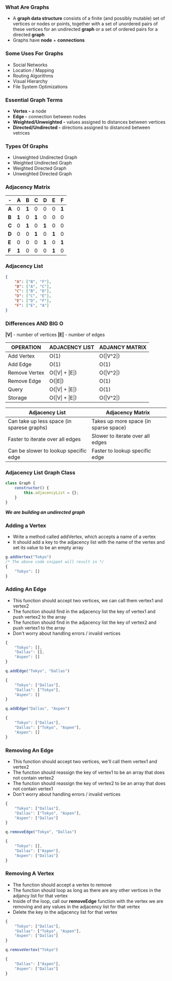 ### What Are Graphs

-   A **graph data structure** consists of a finite (and possibly mutable) set of vertices or nodes or points, together with a set of unordered pairs of these vertices for an undirected **graph** or a set of ordered pairs for a directed **graph**
-   Graphs have **node** + **connections**

### Some Uses For Graphs

-   Social Networks
-   Location / Mapping
-   Routing Algorithms
-   Visual Hierarchy
-   File System Optimizations

### Essential Graph Terms

-   **Vertex -** a node
-   **Edge -** connection between nodes
-   **Weighted/Unweighted -** values assigned to distances between vertices
-   **Directed/Undirected -** directions assigned to distanced between vetrices

### Types Of Graphs

-   Unweighted Undirected Graph
-   Weighted Undirected Graph
-   Weighted Directed Graph
-   Unweighted Directed Graph

### Adjacency Matrix

| **-** | **A** | **B** | **C** | **D** | **E** | **F** |
| ----- | ----- | ----- | ----- | ----- | ----- | ----- |
| **A** | 0     | **1** | 0     | 0     | 0     | **1** |
| **B** | **1** | 0     | **1** | 0     | 0     | 0     |
| **C** | 0     | **1** | 0     | **1** | 0     | 0     |
| **D** | 0     | 0     | **1** | 0     | **1** | 0     |
| **E** | 0     | 0     | 0     | **1** | 0     | **1** |
| **F** | **1** | 0     | 0     | 0     | **1** | 0     |

### Adjacency List

```json
{
    "A": ["B", "F"],
    "B": ["A", "C"],
    "C": ["B", "D"],
    "D": ["C", "E"],
    "E": ["D", "F"],
    "F": ["E", "A"]
}
```

### Differences AND BIG O

**|V|** - number of vertices
**|E|** - number of edges

| **OPERATION** | **ADJACENCY LIST** | **ADJANCY MATRIX** |
| ------------- | ------------------ | ------------------ |
| Add Vertex    | O(1)               | O(\|V^2\|)         |
| Add Edge      | O(1)               | O(1)               |
| Remove Vertex | O(\|V\| + \|E\|)   | O(\|V^2\|)         |
| Remove Edge   | O(\|E\|)           | O(1)               |
| Query         | O(\|V\| + \|E\|)   | O(1)               |
| Storage       | O(\|V\| + \|E\|)   | O(\|V^2\|)         |

| **Adjacency List**                         | **Adjacency Matrix**                  |
| ------------------------------------------ | ------------------------------------- |
| Can take up less space (in sparese graphs) | Takes up more space (in sparse space) |
| Faster to iterate over all edges           | Slower to iterate over all edges      |
| Can be slower to lookup specific edge      | Faster to lookup specific edge        |

### Adjacency List Graph Class

```js
class Graph {
    constructor() {
        this.adjacencyList = {};
    }
}
```

**_We are building an undirected graph_**

### Adding a Vertex

-   Write a method called addVertex, which accepts a name of a vertex
-   It should add a key to the adjacency list with the name of the vertex and set its value to be an empty array

```js
g.addVertex("Tokyo")
/* The above code snippet will result in */
{
    "Tokyo": []
}
```

### Adding An Edge

-   This function should accept two vertices, we can call them vertex1 and vertex2
-   The function should find in the adjacency list the key of vertex1 and push vertex2 to the array
-   The function should find in the adjacency list the key of vertex2 and push vertex1 to the array
-   Don't worry about handling errors / invalid vertices

```js
{
    "Tokyo": [],
    "Dallas": [],
    "Aspen": []
}

q.addEdge("Tokyo", "Dallas")

{
    "Tokyo": ["Dallas"],
    "Dallas": ["Tokyo"],
    "Aspen": []
}

q.addEdge("Dallas", "Aspen")

{
    "Tokyo": ["Dallas"],
    "Dallas": ["Tokyo", "Aspen"],
    "Aspen": []
}
```

### Removing An Edge

-   This function should accept two vertices, we'll call them vertex1 and vertex2
-   The function should reassign the key of vertex1 to be an array that does not contain vertex2
-   The function should reassign the key of vertex2 to be an array that does not contain vertex1
-   Don't worry about handling errors / invalid vertices

```js
{
    "Tokyo": ["Dallas"],
    "Dallas": ["Tokyo", "Aspen"],
    "Aspen": ["Dallas"]
}

q.removeEdge("Tokyo", "Dallas")

{
    "Tokyo": [],
    "Dallas": ["Aspen"],
    "Aspen": ["Dallas"]
}
```

### Removing A Vertex

-   The function should accept a vertex to remove
-   The function should loop as long as there are any other vertices in the adjancy list for that vertex
-   Inside of the loop, call our **removeEdge** function with the vertex we are removing and any values in the adjacency list for that vertex
-   Delete the key in the adjacency list for that vertex

```js
{
    "Tokyo": ["Dallas"],
    "Dallas": ["Tokyo", "Aspen"],
    "Aspen": ["Dallas"]
}

q.removeVertex("Tokyo")

{
    "Dallas": ["Aspen"],
    "Aspen": ["Dallas"]
}
```
